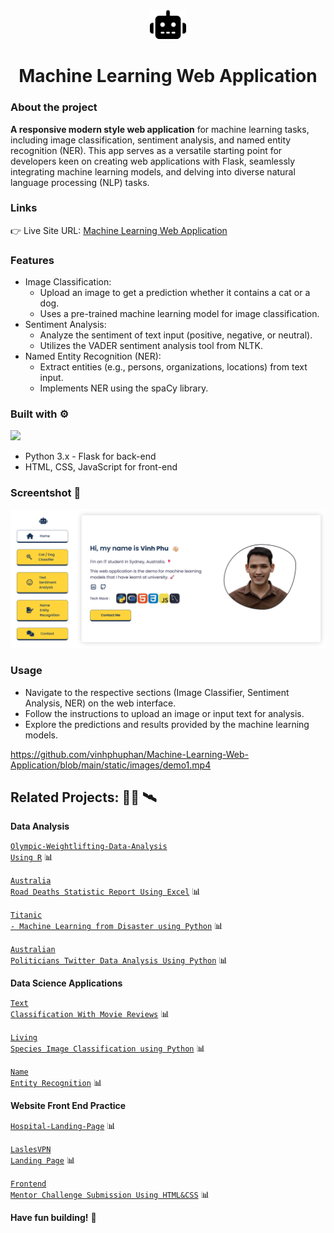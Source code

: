 <div align='center'><img src='https://raw.githubusercontent.com/vinhphuphan/Machine-Learning-Web-Application/main/static/images/robot-solid.svg' style="width: 6vw"/> 
  <h1 >Machine Learning Web Application</h1>
</div>

### About the project

<p><strong>A responsive modern style web application</strong> for machine learning tasks, including image classification, sentiment analysis, and named entity recognition (NER). This app serves as a versatile starting point for developers keen on creating web applications with Flask, seamlessly integrating machine learning models, and delving into diverse natural language processing (NLP) tasks.</p>

### Links
👉 Live Site URL: [Machine Learning Web Application](http://74.226.193.39/)

### Features
- Image Classification:
  - Upload an image to get a prediction whether it contains a cat or a dog.
  - Uses a pre-trained machine learning model for image classification.
- Sentiment Analysis:
  - Analyze the sentiment of text input (positive, negative, or neutral).
  - Utilizes the VADER sentiment analysis tool from NLTK.
- Named Entity Recognition (NER):
  - Extract entities (e.g., persons, organizations, locations) from text input.
  - Implements NER using the spaCy library.

### Built with ⚙️
[![](https://skillicons.dev/icons?i=py,flask,html,css,js)](https://skillicons.dev)
- Python 3.x - Flask for back-end
- HTML, CSS, JavaScript for front-end

### Screentshot 📸
<img src="https://raw.githubusercontent.com/vinhphuphan/Machine-Learning-Web-Application/main/static/images/site_screentshot.png" style="max-width: 100%">

### Usage
- Navigate to the respective sections (Image Classifier, Sentiment Analysis, NER) on the web interface.
- Follow the instructions to upload an image or input text for analysis.
- Explore the predictions and results provided by the machine learning models.

https://github.com/vinhphuphan/Machine-Learning-Web-Application/blob/main/static/images/demo1.mp4

## Related Projects: 👨‍💻 🛰️

**Data Analysis**

<code>[Olympic-Weightlifting-Data-Analysis Using R](https://github.com/vinhphuphan/Olympic-Weightlifting-Data-Analysis)</code> 📊

<code>[Australia Road Deaths Statistic Report Using Excel](https://github.com/vinhphuphan/Australia-Road-Deaths-Statistic)</code> 📊

<code>[Titanic - Machine Learning from Disaster using Python](https://github.com/vinhphuphan/Titanic-Machine-Learning-from-Disaster)</code> 📊

<code>[Australian Politicians Twitter Data Analysis Using Python](https://github.com/vinhphuphan/Tweets-Analysis)</code> 📊

**Data Science Applications**

<code>[Text Classification With Movie Reviews](https://github.com/vinhphuphan/Text-Classification-With-Movie-Reviews/)</code> 📊

<code>[Living Species Image Classification using Python](https://github.com/vinhphuphan/Living-Species-Image-Classification)</code> 📊

<code>[Name Entity Recognition](https://github.com/vinhphuphan/Name-Entity-Recognition)</code> 📊

**Website Front End Practice**

<code>[Hospital-Landing-Page](https://github.com/vinhphuphan/Hospital-Landing-Page/)</code> 📊

<code>[LaslesVPN Landing Page](https://github.com/vinhphuphan/Lasles-VPN-Landing-Page)</code> 📊

<code>[Frontend Mentor Challenge Submission Using HTML&CSS](https://github.com/vinhphuphan/Frontendmentor-Challenge-HTML-CSS)</code> 📊

**Have fun building!** 🚀
